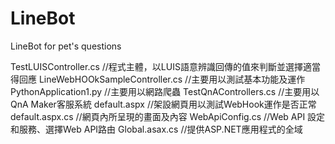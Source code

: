 # LineBot
LineBot for pet's questions


TestLUISController.cs
//程式主體，以LUIS語意辨識回傳的值來判斷並選擇適當得回應
LineWebHOOkSampleController.cs
//主要用以測試基本功能及運作
PythonApplication1.py
//主要用以網路爬蟲
TestQnAControllers.cs
//主要用以QnA Maker客服系統
default.aspx
//架設網頁用以測試WebHook運作是否正常
default.aspx.cs
//網頁內所呈現的畫面及內容
WebApiConfig.cs
//Web API 設定和服務、選擇Web API路由
Global.asax.cs
//提供ASP.NET應用程式的全域

